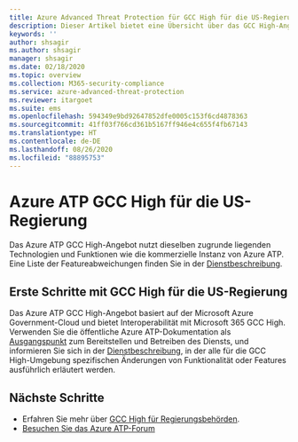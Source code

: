 ```yaml
---
title: Azure Advanced Threat Protection für GCC High für die US-Regierung
description: Dieser Artikel bietet eine Übersicht über das GCC High-Angebot von Azure ATP für die US-Regierung.
keywords: ''
author: shsagir
ms.author: shsagir
manager: shsagir
ms.date: 02/18/2020
ms.topic: overview
ms.collection: M365-security-compliance
ms.service: azure-advanced-threat-protection
ms.reviewer: itargoet
ms.suite: ems
ms.openlocfilehash: 594349e9bd92647852dfe0005c153f6cd4878363
ms.sourcegitcommit: 41ff03f766cd361b5167ff946e4c655f4fb67143
ms.translationtype: HT
ms.contentlocale: de-DE
ms.lasthandoff: 08/26/2020
ms.locfileid: "88895753"
---
```

# <a name="azure-atp-for-us-government-gcc-high"></a>Azure ATP GCC High für die US-Regierung

Das Azure ATP GCC High-Angebot nutzt dieselben zugrunde liegenden Technologien und Funktionen wie die kommerzielle Instanz von Azure ATP. Eine Liste der Featureabweichungen finden Sie in der [Dienstbeschreibung](/enterprise-mobility-security/solutions/ems-azure-atp-govt-service-description).

## <a name="get-started-with-us-government-gcc-high"></a>Erste Schritte mit GCC High für die US-Regierung

Das Azure ATP GCC High-Angebot basiert auf der Microsoft Azure Government-Cloud und bietet Interoperabilität mit Microsoft 365 GCC High. Verwenden Sie die öffentliche Azure ATP-Dokumentation als [Ausgangspunkt](install-atp-step1.md) zum Bereitstellen und Betreiben des Diensts, und informieren Sie sich in der [Dienstbeschreibung](/enterprise-mobility-security/solutions/ems-azure-atp-govt-service-description), in der alle für die GCC High-Umgebung spezifischen Änderungen von Funktionalität oder Features ausführlich erläutert werden.  

## <a name="next-steps"></a>Nächste Schritte

- Erfahren Sie mehr über [GCC High für Regierungsbehörden](/enterprise-mobility-security/solutions/ems-azure-atp-govt-service-description).
- [Besuchen Sie das Azure ATP-Forum](https://aka.ms/azureatpcommunity)
